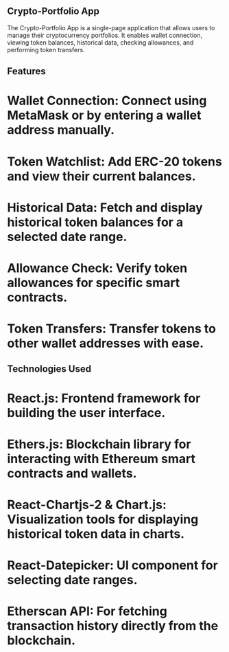 ## Crypto-Portfolio App

The Crypto-Portfolio App is a single-page application that allows users to manage their cryptocurrency portfolios. It enables wallet connection, viewing token balances, historical data, checking allowances, and performing token transfers.
## Features

# Wallet Connection: Connect using MetaMask or by entering a wallet address manually.
# Token Watchlist: Add ERC-20 tokens and view their current balances.
# Historical Data: Fetch and display historical token balances for a selected date range.
# Allowance Check: Verify token allowances for specific smart contracts.
# Token Transfers: Transfer tokens to other wallet addresses with ease.

## Technologies Used

# React.js: Frontend framework for building the user interface.
# Ethers.js: Blockchain library for interacting with Ethereum smart contracts and wallets.
# React-Chartjs-2 & Chart.js: Visualization tools for displaying historical token data in charts.
# React-Datepicker: UI component for selecting date ranges.
# Etherscan API: For fetching transaction history directly from the blockchain.
